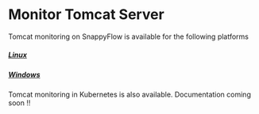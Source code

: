 # Monitor Tomcat Server

Tomcat monitoring on SnappyFlow is available for the following platforms

##### [Linux](/docs/sidebar-snappyflow-saas/Integrations/tomcat/tomcat_linux)

##### [Windows](/docs/sidebar-snappyflow-saas/Integrations/tomcat/tomcat_windows)

Tomcat monitoring in Kubernetes is also available. Documentation coming soon !!